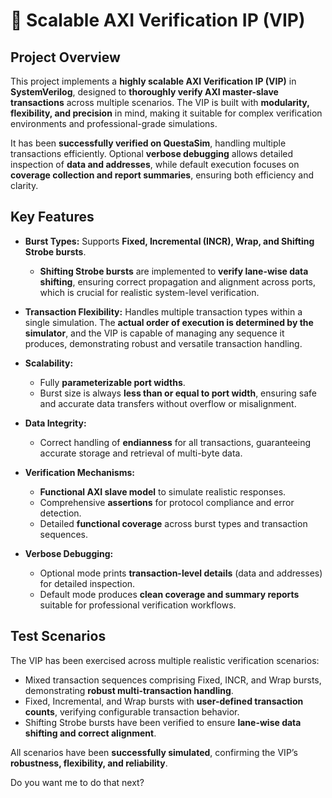 

# 🚀 Scalable AXI Verification IP (VIP)

## Project Overview

This project implements a **highly scalable AXI Verification IP (VIP)** in **SystemVerilog**, designed to **thoroughly verify AXI master-slave transactions** across multiple scenarios. The VIP is built with **modularity, flexibility, and precision** in mind, making it suitable for complex verification environments and professional-grade simulations.

It has been **successfully verified on QuestaSim**, handling multiple transactions efficiently. Optional **verbose debugging** allows detailed inspection of **data and addresses**, while default execution focuses on **coverage collection and report summaries**, ensuring both efficiency and clarity.


## Key Features

* **Burst Types:** Supports **Fixed, Incremental (INCR), Wrap, and Shifting Strobe bursts**.

  * **Shifting Strobe bursts** are implemented to **verify lane-wise data shifting**, ensuring correct propagation and alignment across ports, which is crucial for realistic system-level verification.

* **Transaction Flexibility:** Handles multiple transaction types within a single simulation. The **actual order of execution is determined by the simulator**, and the VIP is capable of managing any sequence it produces, demonstrating robust and versatile transaction handling.

* **Scalability:**

  * Fully **parameterizable port widths**.
  * Burst size is always **less than or equal to port width**, ensuring safe and accurate data transfers without overflow or misalignment.

* **Data Integrity:**

  * Correct handling of **endianness** for all transactions, guaranteeing accurate storage and retrieval of multi-byte data.

* **Verification Mechanisms:**

  * **Functional AXI slave model** to simulate realistic responses.
  * Comprehensive **assertions** for protocol compliance and error detection.
  * Detailed **functional coverage** across burst types and transaction sequences.

* **Verbose Debugging:**

  * Optional mode prints **transaction-level details** (data and addresses) for detailed inspection.
  * Default mode produces **clean coverage and summary reports** suitable for professional verification workflows.


## Test Scenarios

The VIP has been exercised across multiple realistic verification scenarios:

* Mixed transaction sequences comprising Fixed, INCR, and Wrap bursts, demonstrating **robust multi-transaction handling**.
* Fixed, Incremental, and Wrap bursts with **user-defined transaction counts**, verifying configurable transaction behavior.
* Shifting Strobe bursts have been verified to ensure **lane-wise data shifting and correct alignment**.

All scenarios have been **successfully simulated**, confirming the VIP’s **robustness, flexibility, and reliability**.


Do you want me to do that next?
